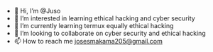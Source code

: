 - 👋 Hi, I’m @Juso
- 👀 I’m interested in learning ethical hacking and cyber security
- 🌱 I’m currently learning termux equally ethical hacking
- 💞️ I’m looking to collaborate on cyber security and ethical hacking
- 📫 How to reach me josesmakama205@gmail.com 

<!---
Coded.jo/jo32100 is a ✨ special ✨ repository because its `README.md` (this file) appears on your GitHub profile.
You can click the Preview link to take a look at your changes.
--->
